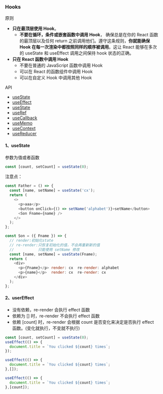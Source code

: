 ### Hooks

原则

* **只在最顶层使用 Hook**。
  * **不要在循环，条件或嵌套函数中调用 Hook**， 确保总是在你的 React 函数的最顶层以及任何 return 之前调用他们。遵守这条规则，**你就能确保 Hook 在每一次渲染中都按照同样的顺序被调用**。这让 React 能够在多次的 useState 和 useEffect 调用之间保持 hook 状态的正确。
* **只在 React 函数中调用 Hook**
  * 不要在普通的 JavaScript 函数中调用 Hook
  * 可以在 React 的函数组件中调用 Hook
  * 可以在自定义 Hook 中调用其他 Hook

API

* [useState](https://zh-hans.reactjs.org/docs/hooks-state.html)
* [useEffect](https://zh-hans.reactjs.org/docs/hooks-effect.html)
* [useState](https://zh-hans.reactjs.org/docs/hooks-state.html)
* [useRef](https://zh-hans.reactjs.org/docs/hooks-reference.html#useref)
* [useCallback](https://zh-hans.reactjs.org/docs/hooks-reference.html#usecallback)
* [useMemo](https://zh-hans.reactjs.org/docs/hooks-reference.html#usememo)
* [useContext](https://zh-hans.reactjs.org/docs/hooks-reference.html#usecontext)
* [useReducer](https://zh-hans.reactjs.org/docs/hooks-reference.html#usereducer)

#### 1、useState

参数为值或者函数

```js
const [count, setCount] = useState(0);
```

注意点：

```js
const Father = () => {
  const [name, setName] = useState('cx');
  return (
    <>
      <p>aaa</p>
      <button onClick={() => setName('alphabet')}>setName</button>
      <Son Fname={name} />
    </>
  );
};

const Son = ({ Fname }) => {
  // render:初始化state
  // re-render:只恢复初始化的值，不会再重新新的值
  //           只能使用 setName 修改            
  const [name, setName] = useState(Fname);
  return (
    <div>
      <p>{Fname}</p> render: cx  re-render: alphabet
      <p>{name}</p>  render: cx  re-render: cx
    </div>
  );
};  
```

#### 2、userEffect

* 没有依赖，re-render 会执行 effect 函数
* 依赖为 [] 时，re-render 不会执行 effect 函数
* 依赖  [count] 时，re-render 会根据 count 是否变化来决定是否执行 effect 函数。(变化就执行，不变就不执行)

```js
const [count, setCount] = useState(0);
useEffect(() => {
  document.title = `You clicked ${count} times`;
});

useEffect(() => {
  document.title = `You clicked ${count} times`;
},[]);

useEffect(() => {
  document.title = `You clicked ${count} times`;
},[count]);
```